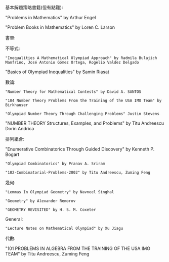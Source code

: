 基本解題策略書籍(但有點難):

  "Problems in Mathematics" by Arthur Engel
  
  "Problem Books in Mathematics" by Loren C. Larson  

書單:
  
  不等式:
  
    
    "Inequalities A Mathematical Olympiad Approach" by Radmila Bulajich Manfrino, José Antonio Gómez Ortega, Rogelio Valdez Delgado
   
   "Basics of Olympiad Inequalities" by Samin Riasat
    
  數論:
 
    
    "Number Theory for Mathematical Contests" by David A. SANTOS
    
    "104 Number Theory Problems From the Training of the USA IMO Team" by Birkhauser
    
    "Olympiad Number Theory Through Challenging Problems" Justin Stevens
   
   "NUMBER THEORY Structures, Examples, and Problems" by Titu Andreescu Dorin Andrica
    
    
  排列組合:
    
   
   "Enumerative Combinatorics Through Guided Discovery" by Kenneth P. Bogart
    
    "Olympiad Combinatorics" by Pranav A. Sriram
    
    "102-Combinatorial-Problems-2002" by Titu Andreescu, Zuming Feng
    
    
  幾何:
    
    
    "Lemmas In Olympiad Geometry" by Navneel Singhal
    
    "Geometry" by Alexander Remorov
    
    "GEOMETRY REVISITED" by H. S. M. Coxeter
 
 
  General:
    
    
    "Lecture Notes on Mathematical Olympiad" by Xu Jiagu
    
    
  代數:
    
   
   "101 PROBLEMS IN ALGEBRA FROM THE TRAINING OF THE USA IMO TEAM" by Titu Andreescu, Zuming Feng
    


  

  
  
    

  

  
